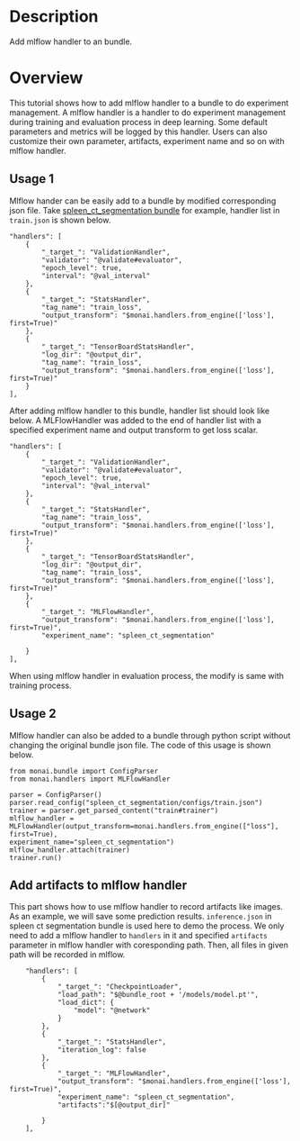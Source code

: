 # Description
Add mlflow handler to an bundle.

# Overview
This tutorial shows how to add mlflow handler to a bundle to do experiment management. A mlflow handler is a handler to do experiment management during training and evaluation process in deep learning. Some default parameters and metrics will be logged by this handler. Users can also customize their own parameter, artifacts, experiment name and so on with mlflow handler.

## Usage 1
 Mlflow hander can be easily add to a bundle by modified corresponding json file. Take [spleen_ct_segmentation bundle](https://github.com/Project-MONAI/model-zoo/tree/dev/models/spleen_ct_segmentation) for example, handler list in `train.json` is shown below.
```
"handlers": [
    {
        "_target_": "ValidationHandler",
        "validator": "@validate#evaluator",
        "epoch_level": true,
        "interval": "@val_interval"
    },
    {
        "_target_": "StatsHandler",
        "tag_name": "train_loss",
        "output_transform": "$monai.handlers.from_engine(['loss'], first=True)"
    },
    {
        "_target_": "TensorBoardStatsHandler",
        "log_dir": "@output_dir",
        "tag_name": "train_loss",
        "output_transform": "$monai.handlers.from_engine(['loss'], first=True)"
    }
],
``` 
After adding mlflow handler to this bundle, handler list should look like below. A MLFlowHandler was added to the end of handler list with a specified experiment name and output transform to get loss scalar.
```
"handlers": [
    {
        "_target_": "ValidationHandler",
        "validator": "@validate#evaluator",
        "epoch_level": true,
        "interval": "@val_interval"
    },
    {
        "_target_": "StatsHandler",
        "tag_name": "train_loss",
        "output_transform": "$monai.handlers.from_engine(['loss'], first=True)"
    },
    {
        "_target_": "TensorBoardStatsHandler",
        "log_dir": "@output_dir",
        "tag_name": "train_loss",
        "output_transform": "$monai.handlers.from_engine(['loss'], first=True)"
    },
    {
        "_target_": "MLFlowHandler",
        "output_transform": "$monai.handlers.from_engine(['loss'], first=True)",
        "experiment_name": "spleen_ct_segmentation"

    }
],
```
When using mlflow handler in evaluation process, the modify is same with training process.

## Usage 2
Mlflow handler can also be added to a bundle through python script without changing the original bundle json file. The code of this usage is shown below.

```
from monai.bundle import ConfigParser
from monai.handlers import MLFlowHandler

parser = ConfigParser()
parser.read_config("spleen_ct_segmentation/configs/train.json")
trainer = parser.get_parsed_content("train#trainer")
mlflow_handler = MLFlowHandler(output_transform=monai.handlers.from_engine(["loss"], first=True),
experiment_name="spleen_ct_segmentation")
mlflow_handler.attach(trainer)
trainer.run()
```

## Add artifacts to mlflow handler
This part shows how to use mlflow handler to record artifacts like images. As an example, we will save some prediction results. `inference.json` in spleen ct segmentation bundle is used here to demo the process. We only need to add a mlflow handler to `handlers` in it and specified `artifacts` parameter in mlflow handler with coresponding path. Then, all files in given path will be recorded in mlflow.

```
    "handlers": [
        {
            "_target_": "CheckpointLoader",
            "load_path": "$@bundle_root + '/models/model.pt'",
            "load_dict": {
                "model": "@network"
            }
        },
        {
            "_target_": "StatsHandler",
            "iteration_log": false
        },
        {
            "_target_": "MLFlowHandler",
            "output_transform": "$monai.handlers.from_engine(['loss'], first=True)",
            "experiment_name": "spleen_ct_segmentation",
            "artifacts":"$[@output_dir]"
        
        }
    ],
```
